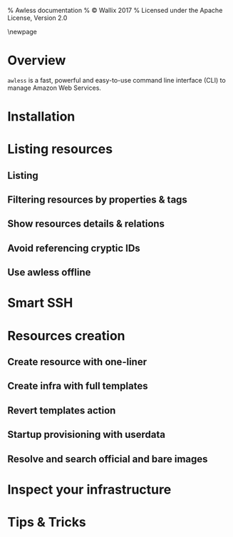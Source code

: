 % Awless documentation
% &copy; Wallix 2017
% Licensed under the Apache License, Version 2.0

<!-- @build-html pandoc -o index.html  -s --highlight-style pygments --template sidebar/toc-sidebar.html --toc -B sidebar/nav main.md --self-contained -->

<!---
Writing conventions:

- Empty lines before lists
- Limit line length at 70 characters for code samples
- End sentences with '.'
-->

\newpage

# Overview

`awless` is a fast, powerful and easy-to-use command line interface (CLI) to manage Amazon Web Services.

<!-- # Comparing to other CLIs -->

# Installation

# Listing resources

## Listing

## Filtering resources by properties & tags

## Show resources details & relations

## Avoid referencing cryptic IDs

## Use awless offline

# Smart SSH

# Resources creation

## Create resource with one-liner

## Create infra with full templates

## Revert templates action

## Startup provisioning with userdata 

## Resolve and search official and bare images

# Inspect your infrastructure

# Tips & Tricks
